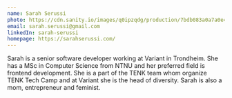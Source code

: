 ```yaml
---
name: Sarah Serussi
photo: https://cdn.sanity.io/images/q0ipzqdg/production/7bdb083a0a7a0e44d5dca2c01a4f8ac7822a73e8-240x240.png
email: sarah.serussi@gmail.com
linkedIn: sarah-serussi
homepage: https://sarahserussi.com/
---
```


Sarah is a senior software developer working at Variant in Trondheim. She has a MSc in Computer Science from NTNU and her preferred field is frontend development. She is a part of the TENK team whom organize TENK Tech Camp and at Variant she is the head of diversity. Sarah is also a mom, entrepreneur and feminist.
